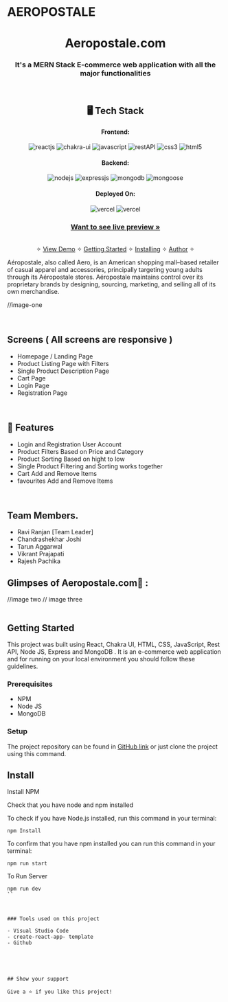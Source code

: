 # AEROPOSTALE

<h1 align="center">Aeropostale.com</h1>

<h3 align="center">It's a MERN Stack E-commerce web application with all the major functionalities</h3>

<br />

<h2 align="center">🖥️ Tech Stack</h2>


<h4 align="center">Frontend:</h4>

<p align="center">
  <img src="https://img.shields.io/badge/React-20232A?style=for-the-badge&logo=react&logoColor=61DAFB" alt="reactjs" />
  <img src="https://img.shields.io/badge/Chakra%20UI-3bc7bd?style=for-the-badge&logo=chakraui&logoColor=white" alt="chakra-ui" />
  <img src="https://img.shields.io/badge/JavaScript-323330?style=for-the-badge&logo=javascript&logoColor=F7DF1E" alt="javascript" />
  <img src="https://img.shields.io/badge/Rest_API-02303A?style=for-the-badge&logo=react-router&logoColor=white" alt="restAPI" />
  <img src="https://img.shields.io/badge/CSS3-1572B6?style=for-the-badge&logo=css3&logoColor=white" alt="css3" />
  <img src="https://img.shields.io/badge/HTML5-E34F26?style=for-the-badge&logo=html5&logoColor=white" alt="html5" />
</p>


<h4 align="center">Backend:</h4>

<p align="center">
  <img src="https://img.shields.io/badge/Node.js-339933?style=for-the-badge&logo=nodedotjs&logoColor=white" alt="nodejs" />
  <img src="https://img.shields.io/badge/Express.js-000000?style=for-the-badge&logo=express&logoColor=white" alt="expressjs" />
  <img src="https://img.shields.io/badge/MongoDB-4EA94B?style=for-the-badge&logo=mongodb&logoColor=white" alt="mongodb" />
  <img src="https://encrypted-tbn0.gstatic.com/images?q=tbn:ANd9GcQgmGppxMz-WwIsbyXvYsGjfrnBI1LLXeCopg&usqp=CAU" alt="mongoose" />
</p>






<h4 align="center">Deployed On:</h4>

<p align="center">
  <img src="https://img.shields.io/badge/Netlify-00C7B7?style=for-the-badge&logo=netlify&logoColor=white" alt="vercel" />
  <img src="https://img.shields.io/badge/Vercel-430098?style=for-the-badge&logo=vercel&logoColor=white" alt="vercel" />
</p>



<h3 align="center"><a href=""><strong>Want to see live preview »</strong></a></h3>

<p align="center">
  <br />&#10023;
  <a href="#Demo">View Demo</a> &#10023;
  <a href="#Getting-Started">Getting Started</a> &#10023; 
  <a href="#Install">Installing</a> &#10023;
  <a href="#Contact">Author</a> &#10023;
</p>


Aéropostale, also called Aero, is an American shopping mall–based retailer of casual apparel and accessories, principally targeting young adults through its Aéropostale stores. Aéropostale maintains control over its proprietary brands by designing, sourcing, marketing, and selling all of its own merchandise.


//image-one


<br />

## Screens ( All screens are responsive )
- Homepage / Landing Page
- Product Listing Page with Filters
- Single Product Description Page
- Cart Page
- Login Page
- Registration Page


<br />


## 🚀 Features
- Login and Registration User Account
- Product Filters Based on Price and Category
- Product Sorting Based on hight to low
- Single Product Filtering and Sorting works together 
- Cart Add and Remove Items
- favourites Add and Remove Items 
<br />


## Team Members.

- Ravi Ranjan [Team Leader]
- Chandrashekhar Joshi
- Tarun Aggarwal
- Vikrant Prajapati
- Rajesh Pachika


## Glimpses of Aeropostale.com🙈 :


<table>
  
 //image two
 // image three
 
 
</table>


## Getting Started

This project was built using React, Chakra UI, HTML, CSS, JavaScript, Rest API, Node JS, Express and MongoDB . It is an e-commerce web application and for running on your local environment you should follow these guidelines.


### Prerequisites

- NPM
- Node JS
- MongoDB

### Setup


The project repository can be found in [GitHub link](https://github.com/Ravi-047/accurate-car-8224) or just clone the project using this command.



## Install

Install NPM

Check that you have node and npm installed

To check if you have Node.js installed, run this command in your terminal:


```
npm Install
```

To confirm that you have npm installed you can run this command in your terminal:


```
npm run start
```

To Run Server


```
npm run dev
``



### Tools used on this project

- Visual Studio Code
- create-react-app- template
- Github





## Show your support

Give a ⭐️ if you like this project!

